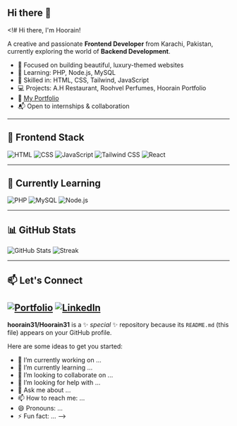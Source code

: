 ## Hi there 👋

<!# Hi there, I'm Hoorain!

A creative and passionate **Frontend Developer** from Karachi, Pakistan, currently exploring the world of **Backend Development**.

- 🌟 Focused on building beautiful, luxury-themed websites
- 🧠 Learning: PHP, Node.js, MySQL
- 🎨 Skilled in: HTML, CSS, Tailwind, JavaScript
- 💻 Projects: A.H Restaurant, Roohvel Perfumes, Hoorain Portfolio
- 🔗 [My Portfolio](https://hoorainportfoliolive.netlify.app)
- 📬 Open to internships & collaboration

---

## 🚀 Frontend Stack

![HTML](https://img.shields.io/badge/-HTML5-black?style=flat&logo=html5)
![CSS](https://img.shields.io/badge/-CSS3-black?style=flat&logo=css3)
![JavaScript](https://img.shields.io/badge/-JavaScript-black?style=flat&logo=javascript)
![Tailwind CSS](https://img.shields.io/badge/-TailwindCSS-black?style=flat&logo=tailwindcss)
![React](https://img.shields.io/badge/-React-black?style=flat&logo=react)

---

## 🧪 Currently Learning

![PHP](https://img.shields.io/badge/-PHP-black?style=flat&logo=php)
![MySQL](https://img.shields.io/badge/-MySQL-black?style=flat&logo=mysql)
![Node.js](https://img.shields.io/badge/-Node.js-black?style=flat&logo=nodedotjs)

---

## 📊 GitHub Stats

![GitHub Stats](https://github-readme-stats.vercel.app/api?username=hoorain&show_icons=true&theme=tokyonight)
![Streak](https://streak-stats.demolab.com?user=hoorain&theme=tokyonight)

---

## 📫 Let's Connect

[![Portfolio](https://img.shields.io/badge/My_Portfolio-black?style=flat&logo=firefox)](https://hoorainportfoliolive.netlify.app)
[![LinkedIn](https://img.shields.io/badge/LinkedIn-black?style=flat&logo=linkedin)](https://linkedin.com/in/yourprofile)
--
**hoorain31/Hoorain31** is a ✨ _special_ ✨ repository because its `README.md` (this file) appears on your GitHub profile.

Here are some ideas to get you started:

- 🔭 I’m currently working on ...
- 🌱 I’m currently learning ...
- 👯 I’m looking to collaborate on ...
- 🤔 I’m looking for help with ...
- 💬 Ask me about ...
- 📫 How to reach me: ...
- 😄 Pronouns: ...
- ⚡ Fun fact: ...
-->
